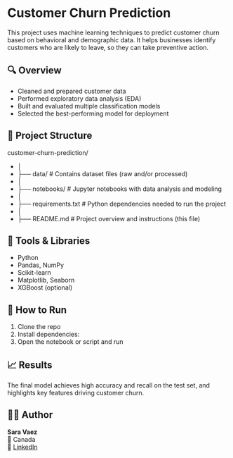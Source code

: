 # Customer Churn Prediction

This project uses machine learning techniques to predict customer churn based on behavioral and demographic data. It helps businesses identify customers who are likely to leave, so they can take preventive action.

## 🔍 Overview

- Cleaned and prepared customer data
- Performed exploratory data analysis (EDA)
- Built and evaluated multiple classification models
- Selected the best-performing model for deployment

## 📁 Project Structure
customer-churn-prediction/
- │
- ├── data/ # Contains dataset files (raw and/or processed)
- │
- ├── notebooks/ # Jupyter notebooks with data analysis and modeling
- │
- ├── requirements.txt # Python dependencies needed to run the project
- │
- ├── README.md # Project overview and instructions (this file)

## 🧰 Tools & Libraries

- Python
- Pandas, NumPy
- Scikit-learn
- Matplotlib, Seaborn
- XGBoost (optional)

## 🚀 How to Run

1. Clone the repo
2. Install dependencies:
3. Open the notebook or script and run

## 📈 Results

The final model achieves high accuracy and recall on the test set, and highlights key features driving customer churn.

## 👩‍💻 Author

**Sara Vaez**  
📍 Canada  
🔗 [LinkedIn](https://www.linkedin.com/in/sara-vaez)
